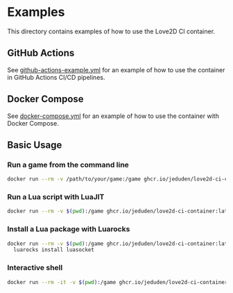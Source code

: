 # Examples

This directory contains examples of how to use the Love2D CI container.

## GitHub Actions

See [github-actions-example.yml](github-actions-example.yml) for an example of how to use the container in GitHub Actions CI/CD pipelines.

## Docker Compose

See [docker-compose.yml](docker-compose.yml) for an example of how to use the container with Docker Compose.

## Basic Usage

### Run a game from the command line

```bash
docker run --rm -v /path/to/your/game:/game ghcr.io/jeduden/love2d-ci-container:latest
```

### Run a Lua script with LuaJIT

```bash
docker run --rm -v $(pwd):/game ghcr.io/jeduden/love2d-ci-container:latest luajit /game/script.lua
```

### Install a Lua package with Luarocks

```bash
docker run --rm -v $(pwd):/game ghcr.io/jeduden/love2d-ci-container:latest \
  luarocks install luasocket
```

### Interactive shell

```bash
docker run --rm -it -v $(pwd):/game ghcr.io/jeduden/love2d-ci-container:latest /bin/bash
```
